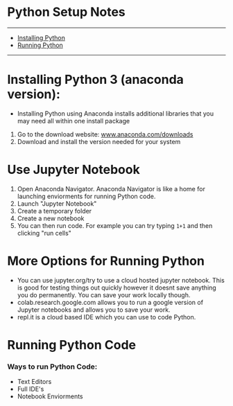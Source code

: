 # Python Setup Notes
***
* [Installing Python](https://github.com/searles9/Learn-Python-Notes/blob/main/02-Python%20Setup/Python%20Setup.md#installing-python-3-anaconda-version)
* [Running Python](https://github.com/searles9/Learn-Python-Notes/blob/main/02-Python%20Setup/Python%20Setup.md#running-python-code)
***
# Installing Python 3 (anaconda version):
* Installing Python using Anaconda installs additional libraries that you may need all within one install package
1. Go to the download website: www.anaconda.com/downloads
2. Download and install the version needed for your system

# Use Jupyter Notebook
1. Open Anaconda Navigator. Anaconda Navigator is like a home for launching enviorments for running Python code.
2. Launch "Jupyter Notebook"
3. Create a temporary folder
4. Create a new notebook
5. You can then run code. For example you can try typing 
```1+1``` and then clicking "run cells"

# More Options for Running Python
* You can use jupyter.org/try to use a cloud hosted jupyter notebook. This is good for testing things out quickly however it doesnt save anything you do permanently. You can save your work locally though.
* colab.research.google.com allows you to run a google version of Jupyter notebooks and allows you to save your work.
* repl.it is a cloud based IDE which you can use to code Python. 

# Running Python Code
### Ways to run Python Code:
* Text Editors
* Full IDE's 
* Notebook Enviorments

